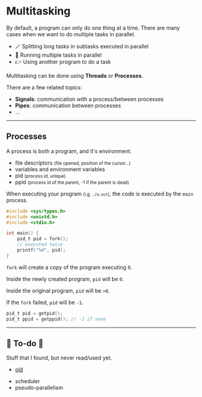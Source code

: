 # Multitasking

<div class="row row-cols-md-2 mt-3"><div>

By default, a program can only do one thing at a time. There are many cases when we want to do multiple tasks in parallel.

* 🪄 Splitting long tasks in subtasks executed in parallel
* 🚀 Running multiple tasks in parallel
* 👉 Using another program to do a task

Multitasking can be done using **Threads** or **Processes**.
</div><div>

There are a few related topics:

* **Signals**: communication with a process/between processes
* **Pipes**: communication between processes
* ...
</div></div>

<hr class="sep-both">

## Processes

<div class="row row-cols-md-2"><div>

A process is both a program, and it's environment.

* file descriptors <small>(file opened, position of the cursor...)</small>
* variables and environment variables
* pid <small>(process id, unique)</small>
* ppid <small>(process id of the parent, -1 if the parent is dead)</small>

When executing your program <small>(i.g. `./a.out`)</small>, the code is executed by the `main` process.

</div><div>

<div class="row row-cols-md-2"><div>

```c
#include <sys/types.h>
#include <unistd.h>
#include <stdio.h>

int main() {
    pid_t pid = fork();
    // executed twice
    printf("%d", pid);
}
```
</div><div>

`fork` will create a copy of the program executing it.

Inside the newly created program, `pid` will be `0`.

Inside the original program, `pid` will be `>0`.

If the `fork` failed, `pid` will be `-1`.
</div></div>

```c
pid_t pid = getpid();
pid_t ppid = getppid(); // -1 if none
```
</div></div>

<hr class="sep-both">

## 👻 To-do 👻

Stuff that I found, but never read/used yet.

<div class="row row-cols-md-2"><div>

* [old](_old.md)
</div><div>

* scheduler
* pseudo-parallelism
</div></div>